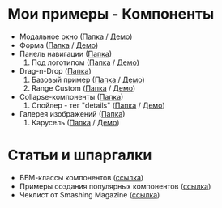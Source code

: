 # Мои примеры - Компоненты

- Модальное окно               ([Папка](modal) /                     [Демо](https://hisbvdis.github.io/my-samples-components/modal/index.html))
- Форма                        ([Папка](form) /                      [Демо](https://hisbvdis.github.io/my-samples-components/form/index.html))
- Панель навигации             ([Папка](navbar/))
  1. Под логотипом             ([Папка](navbar/static-under-logo) /  [Демо](https://hisbvdis.github.io/my-samples-components/navbar/static-under-logo/src/index.html))
- Drag-n-Drop                  ([Папка](drag-n-drop))
  1. Базовый пример            ([Папка](drag-n-drop/1base) /         [Демо](https://hisbvdis.github.io/my-samples-components/drag-n-drop/1base/index.html))
  2. Range Custom              ([Папка](drag-n-drop/2range-custom) / [Демо](https://hisbvdis.github.io/my-samples-components/drag-n-drop/2range-custom/index.html))
- Collapse-компоненты          ([Папка](collapse))
  1. Спойлер - тег "details"   ([Папка](collapse/1single-spoiler) /  [Демо](https://hisbvdis.github.io/my-samples-components/collapse/1single-spoiler/index.html))
- Галерея изображений          ([Папка](gallery))
  1. Карусель                  ([Папка](gallery/carousel) /          [Демо](https://hisbvdis.github.io/my-samples-components/gallery/carousel/src/index.html))


# Статьи и шпаргалки
- БЕМ-классы компонентов                  ([ссылка](https://9elements.com/bem-cheat-sheet))
- Примеры создания популярных компонентов ([ссылка](https://csslayout.io/patterns))
- Чеклист от Smashing Magazine            ([ссылка](https://www.dropbox.com/s/ve6m3ngp5rmgu74/interface-design-patterns-checklist-2020.pdf?dl=0))